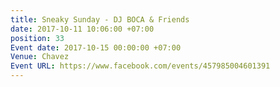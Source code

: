 ```yaml
---
title: Sneaky Sunday - DJ BOCA & Friends
date: 2017-10-11 10:06:00 +07:00
position: 33
Event date: 2017-10-15 00:00:00 +07:00
Venue: Chavez
Event URL: https://www.facebook.com/events/457985004601391
---
```


